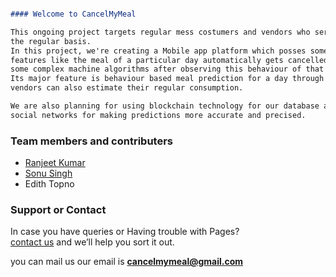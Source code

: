 
```markdown

#### Welcome to CancelMyMeal

This ongoing project targets regular mess costumers and vendors who serve meals on
the regular basis.
In this project, we're creating a Mobile app platform which posses some great 
features like the meal of a particular day automatically gets cancelled using 
some complex machine algorithms after observing this behaviour of that person. 
Its major feature is behaviour based meal prediction for a day through which 
vendors can also estimate their regular consumption.

We are also planning for using blockchain technology for our database and 
social networks for making predictions more accurate and precised.

````

### Team members and contributers

- [Ranjeet Kumar](https://github.com/rs119574)
- [Sonu Singh](https://github.com/Sonu-s)
- Edith Topno


### Support or Contact

In case you have queries or Having trouble with Pages? <br/>
[contact us](https://cancelmymeal@gmail.com/) and we’ll help you sort it out.

you can mail us our email is **cancelmymeal@gmail.com**
